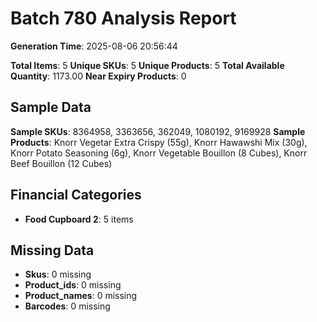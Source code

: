 # Batch 780 Analysis Report

**Generation Time**: 2025-08-06 20:56:44

**Total Items**: 5
**Unique SKUs**: 5
**Unique Products**: 5
**Total Available Quantity**: 1173.00
**Near Expiry Products**: 0

## Sample Data
**Sample SKUs**: 8364958, 3363656, 362049, 1080192, 9169928
**Sample Products**: Knorr Vegetar Extra Crispy (55g), Knorr Hawawshi Mix (30g), Knorr Potato Seasoning (6g), Knorr Vegetable Bouillon (8 Cubes), Knorr Beef Bouillon (12 Cubes)

## Financial Categories
- **Food Cupboard 2**: 5 items

## Missing Data
- **Skus**: 0 missing
- **Product_ids**: 0 missing
- **Product_names**: 0 missing
- **Barcodes**: 0 missing
